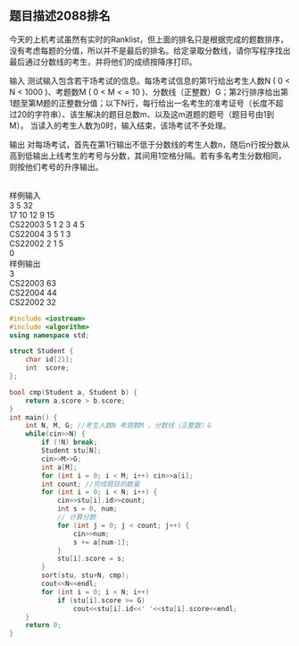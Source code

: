 题目描述2088排名
----------

今天的上机考试虽然有实时的Ranklist，但上面的排名只是根据完成的题数排序，没有考虑每题的分值，所以并不是最后的排名。给定录取分数线，请你写程序找出最后通过分数线的考生，并将他们的成绩按降序打印。

输入
测试输入包含若干场考试的信息。每场考试信息的第1行给出考生人数N ( 0 < N < 1000 )、考题数M ( 0 < M < = 10 )、分数线（正整数）G；第2行排序给出第1题至第M题的正整数分值；以下N行，每行给出一名考生的准考证号（长度不超过20的字符串）、该生解决的题目总数m、以及这m道题的题号（题目号由1到M）。 
当读入的考生人数为0时，输入结束，该场考试不予处理。

输出
对每场考试，首先在第1行输出不低于分数线的考生人数n，随后n行按分数从高到低输出上线考生的考号与分数，其间用1空格分隔。若有多名考生分数相同，则按他们考号的升序输出。

<br>样例输入
<br>3 5 32
<br>17 10 12 9 15
<br>CS22003 5 1 2 3 4 5
<br>CS22004 3 5 1 3
<br>CS22002 2 1 5
<br>0
<br>样例输出
<br>3
<br>CS22003 63
<br>CS22004 44
<br>CS22002 32


```C++
#include <iostream>
#include <algorithm>
using namespace std;

struct Student {
    char id[21];
    int  score;
};

bool cmp(Student a, Student b) {
    return a.score > b.score;
}
int main() {
    int N, M, G; //考生人数N 考题数M 、分数线（正整数）G
    while(cin>>N) {
        if (!N) break;
        Student stu[N];
        cin>>M>>G;
        int a[M];
        for (int i = 0; i < M; i++) cin>>a[i];
        int count; //完成题目的数量
        for (int i = 0; i < N; i++) {
            cin>>stu[i].id>>count;
            int s = 0, num;
            // 计算分数
            for (int j = 0; j < count; j++) {
                cin>>num;
                s += a[num-1];
            }
            stu[i].score = s;
        }
        sort(stu, stu+N, cmp);
        cout<<N<<endl;
        for (int i = 0; i < N; i++)
            if (stu[i].score >= G)
                cout<<stu[i].id<<' '<<stu[i].score<<endl;
    }
    return 0;
}
```


